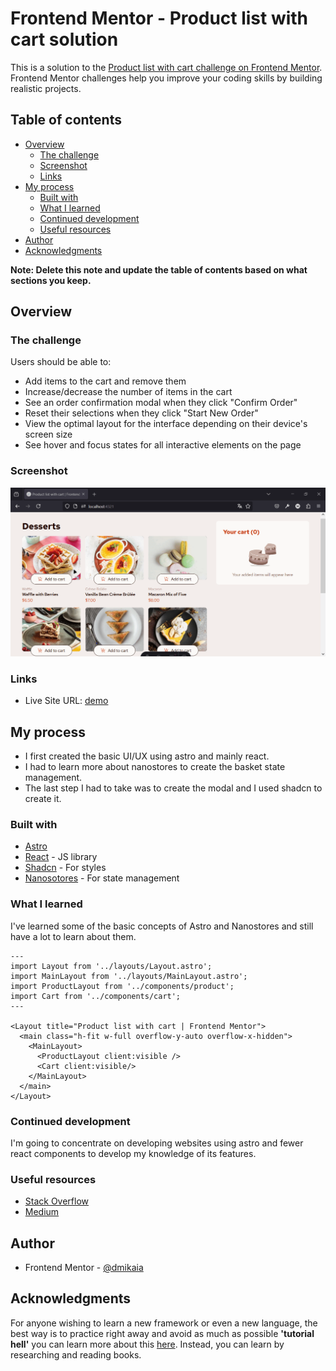 # Frontend Mentor - Product list with cart solution

This is a solution to the [Product list with cart challenge on Frontend Mentor](https://www.frontendmentor.io/challenges/product-list-with-cart-5MmqLVAp_d). Frontend Mentor challenges help you improve your coding skills by building realistic projects.

## Table of contents

- [Overview](#overview)
  - [The challenge](#the-challenge)
  - [Screenshot](#screenshot)
  - [Links](#links)
- [My process](#my-process)
  - [Built with](#built-with)
  - [What I learned](#what-i-learned)
  - [Continued development](#continued-development)
  - [Useful resources](#useful-resources)
- [Author](#author)
- [Acknowledgments](#acknowledgments)

**Note: Delete this note and update the table of contents based on what sections you keep.**

## Overview

### The challenge

Users should be able to:

- Add items to the cart and remove them
- Increase/decrease the number of items in the cart
- See an order confirmation modal when they click "Confirm Order"
- Reset their selections when they click "Start New Order"
- View the optimal layout for the interface depending on their device's screen size
- See hover and focus states for all interactive elements on the page

### Screenshot

![demo](./screenshots/demo.gif)

### Links

- Live Site URL: [demo](https://product-list-fm.vercel.app/)

## My process

- I first created the basic UI/UX using astro and mainly react.
- I had to learn more about nanostores to create the basket state management.
- The last step I had to take was to create the modal and I used shadcn to create it.

### Built with

- [Astro](https://docs.astro.build/en/getting-started/)
- [React](https://reactjs.org/) - JS library
- [Shadcn](https://ui.shadcn.com) - For styles
- [Nanosotores](https://github.com/nanostores/nanostores) - For state management

### What I learned

I've learned some of the basic concepts of Astro and Nanostores and still have a lot to learn about them.

```astro
---
import Layout from '../layouts/Layout.astro';
import MainLayout from '../layouts/MainLayout.astro';
import ProductLayout from '../components/product';
import Cart from '../components/cart';
---

<Layout title="Product list with cart | Frontend Mentor">
  <main class="h-fit w-full overflow-y-auto overflow-x-hidden">
    <MainLayout>
      <ProductLayout client:visible />
      <Cart client:visible/>
    </MainLayout>
  </main>
</Layout>
```

### Continued development

I'm going to concentrate on developing websites using astro and fewer react components to develop my knowledge of its features.

### Useful resources

- [Stack Overflow](https://stackoverflow.com)
- [Medium](https://medium.com)

## Author

- Frontend Mentor - [@dmikaia](https://www.frontendmentor.io/profile/dmikaia)

## Acknowledgments

For anyone wishing to learn a new framework or even a new language, the best way is to practice right away and avoid as much as possible **'tutorial hell'** you can learn more about this [here](https://www.linkedin.com/pulse/escaping-tutorial-hell-guide-progress-your-learning-journey-jatasra-dvdgf#:~:text=Tutorial%20Hell%20is%20a%20state,them%20can%20hinder%20your%20progress.). Instead, you can learn by researching and reading books.
